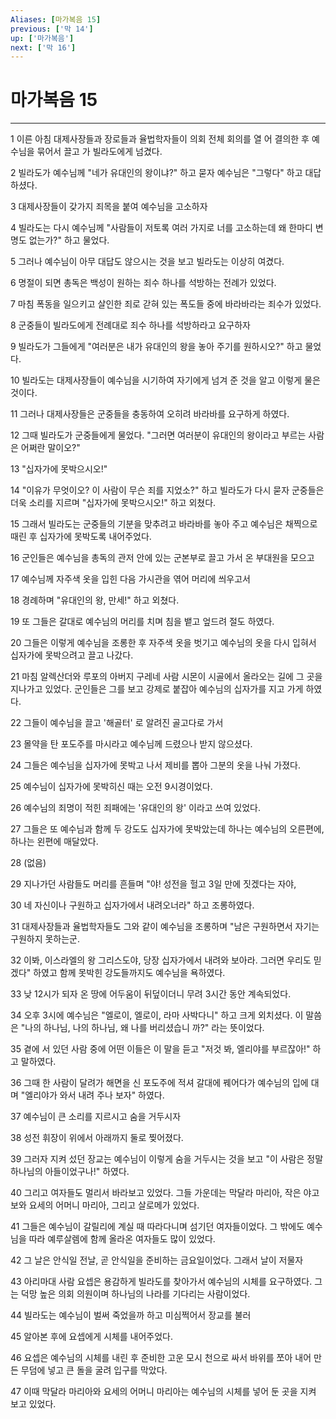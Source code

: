 ```yaml
---
Aliases: [마가복음 15]
previous: ['막 14']
up: ['마가복음']
next: ['막 16']
---
```

# 마가복음 15

***


1 이른 아침 대제사장들과 장로들과 율법학자들이 의회 전체 회의를 열 어 결의한 후 예수님을 묶어서 끌고 가 빌라도에게 넘겼다. 

2 빌라도가 예수님께 "네가 유대인의 왕이냐?" 하고 묻자 예수님은 "그렇다" 하고 대답하셨다. 

3 대제사장들이 갖가지 죄목을 붙여 예수님을 고소하자 

4 빌라도는 다시 예수님께 "사람들이 저토록 여러 가지로 너를 고소하는데 왜 한마디 변명도 없는가?" 하고 물었다. 

5 그러나 예수님이 아무 대답도 않으시는 것을 보고 빌라도는 이상히 여겼다. 

6 명절이 되면 총독은 백성이 원하는 죄수 하나를 석방하는 전례가 있었다. 

7 마침 폭동을 일으키고 살인한 죄로 갇혀 있는 폭도들 중에 바라바라는 죄수가 있었다. 

8 군중들이 빌라도에게 전례대로 죄수 하나를 석방하라고 요구하자 

9 빌라도가 그들에게 "여러분은 내가 유대인의 왕을 놓아 주기를 원하시오?" 하고 물었다. 

10 빌라도는 대제사장들이 예수님을 시기하여 자기에게 넘겨 준 것을 알고 이렇게 물은 것이다. 

11 그러나 대제사장들은 군중들을 충동하여 오히려 바라바를 요구하게 하였다. 

12 그때 빌라도가 군중들에게 물었다. "그러면 여러분이 유대인의 왕이라고 부르는 사람은 어쩌란 말이오?" 

13 "십자가에 못박으시오!" 

14 "이유가 무엇이오? 이 사람이 무슨 죄를 지었소?" 하고 빌라도가 다시 묻자 군중들은 더욱 소리를 지르며 "십자가에 못박으시오!" 하고 외쳤다. 

15 그래서 빌라도는 군중들의 기분을 맞추려고 바라바를 놓아 주고 예수님은 채찍으로 때린 후 십자가에 못박도록 내어주었다. 

16 군인들은 예수님을 총독의 관저 안에 있는 군본부로 끌고 가서 온 부대원을 모으고 

17 예수님께 자주색 옷을 입힌 다음 가시관을 엮어 머리에 씌우고서 

18 경례하며 "유대인의 왕, 만세!" 하고 외쳤다. 

19 또 그들은 갈대로 예수님의 머리를 치며 침을 뱉고 엎드려 절도 하였다. 

20 그들은 이렇게 예수님을 조롱한 후 자주색 옷을 벗기고 예수님의 옷을 다시 입혀서 십자가에 못박으려고 끌고 나갔다. 

21 마침 알렉산더와 루포의 아버지 구레네 사람 시몬이 시골에서 올라오는 길에 그 곳을 지나가고 있었다. 군인들은 그를 보고 강제로 붙잡아 예수님의 십자가를 지고 가게 하였다. 

22 그들이 예수님을 끌고 '해골터' 로 알려진 골고다로 가서 

23 몰약을 탄 포도주를 마시라고 예수님께 드렸으나 받지 않으셨다. 

24 그들은 예수님을 십자가에 못박고 나서 제비를 뽑아 그분의 옷을 나눠 가졌다. 

25 예수님이 십자가에 못박히신 때는 오전 9시경이었다. 

26 예수님의 죄명이 적힌 죄패에는 '유대인의 왕' 이라고 쓰여 있었다. 

27 그들은 또 예수님과 함께 두 강도도 십자가에 못박았는데 하나는 예수님의 오른편에, 하나는 왼편에 매달았다. 

28 (없음) 

29 지나가던 사람들도 머리를 흔들며 "야! 성전을 헐고 3일 만에 짓겠다는 자야, 

30 네 자신이나 구원하고 십자가에서 내려오너라" 하고 조롱하였다. 

31 대제사장들과 율법학자들도 그와 같이 예수님을 조롱하며 "남은 구원하면서 자기는 구원하지 못하는군. 

32 이봐, 이스라엘의 왕 그리스도야, 당장 십자가에서 내려와 보아라. 그러면 우리도 믿겠다" 하였고 함께 못박힌 강도들까지도 예수님을 욕하였다. 

33 낮 12시가 되자 온 땅에 어두움이 뒤덮이더니 무려 3시간 동안 계속되었다. 

34 오후 3시에 예수님은 "엘로이, 엘로이, 라마 사박다니" 하고 크게 외치셨다. 이 말씀은 "나의 하나님, 나의 하나님, 왜 나를 버리셨습니 까?" 라는 뜻이었다. 

35 곁에 서 있던 사람 중에 어떤 이들은 이 말을 듣고 "저것 봐, 엘리야를 부르잖아!" 하고 말하였다. 

36 그때 한 사람이 달려가 해면을 신 포도주에 적셔 갈대에 꿰어다가 예수님의 입에 대며 "엘리야가 와서 내려 주나 보자" 하였다. 

37 예수님이 큰 소리를 지르시고 숨을 거두시자 

38 성전 휘장이 위에서 아래까지 둘로 찢어졌다. 

39 그러자 지켜 섰던 장교는 예수님이 이렇게 숨을 거두시는 것을 보고 "이 사람은 정말 하나님의 아들이었구나!" 하였다. 

40 그리고 여자들도 멀리서 바라보고 있었다. 그들 가운데는 막달라 마리아, 작은 야고보와 요세의 어머니 마리아, 그리고 살로메가 있었다. 

41 그들은 예수님이 갈릴리에 계실 때 따라다니며 섬기던 여자들이었다. 그 밖에도 예수님을 따라 예루살렘에 함께 올라온 여자들도 많이 있었다. 

42 그 날은 안식일 전날, 곧 안식일을 준비하는 금요일이었다. 그래서 날이 저물자 

43 아리마대 사람 요셉은 용감하게 빌라도를 찾아가서 예수님의 시체를 요구하였다. 그는 덕망 높은 의회 의원이며 하나님의 나라를 기다리는 사람이었다. 

44 빌라도는 예수님이 벌써 죽었을까 하고 미심쩍어서 장교를 불러 

45 알아본 후에 요셉에게 시체를 내어주었다. 

46 요셉은 예수님의 시체를 내린 후 준비한 고운 모시 천으로 싸서 바위를 쪼아 내어 만든 무덤에 넣고 큰 돌을 굴려 입구를 막았다. 

47 이때 막달라 마리아와 요세의 어머니 마리아는 예수님의 시체를 넣어 둔 곳을 지켜 보고 있었다.
